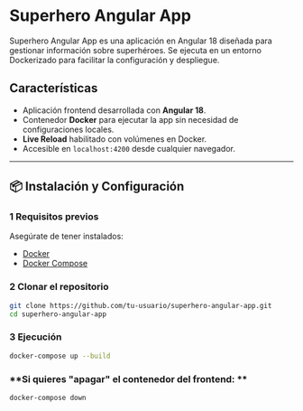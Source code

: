# Superhero Angular App

Superhero Angular App es una aplicación en Angular 18 diseñada para gestionar información sobre superhéroes. Se ejecuta en un entorno Dockerizado para facilitar la configuración y despliegue.

## Características
- Aplicación frontend desarrollada con **Angular 18**.
- Contenedor **Docker** para ejecutar la app sin necesidad de configuraciones locales.
- **Live Reload** habilitado con volúmenes en Docker.
- Accesible en `localhost:4200` desde cualquier navegador.

---

## 📦 Instalación y Configuración

### 1️ **Requisitos previos**
Asegúrate de tener instalados:
- [Docker](https://www.docker.com/get-started) 
- [Docker Compose](https://docs.docker.com/compose/install/) 

### 2️ **Clonar el repositorio**
```sh
git clone https://github.com/tu-usuario/superhero-angular-app.git
cd superhero-angular-app
```
### 3 **Ejecución**
```sh
docker-compose up --build
```
### **Si quieres "apagar" el contenedor del frontend: **
```sh
docker-compose down
```